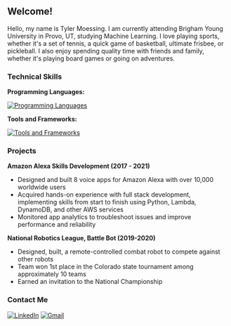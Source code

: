 ## Welcome!

Hello, my name is Tyler Moessing. I am currently attending Brigham Young University in Provo, UT, studying Machine Learning. I love playing sports, whether it's a set of tennis, a quick game of basketball, ultimate frisbee, or pickleball. I also enjoy spending quality time with friends and family, whether it's playing board games or going on adventures. 

### Technical Skills

**Programming Languages:** 

[![Programming Languages](https://skillicons.dev/icons?i=py,cpp,js,bash,html,css)](#projects)

**Tools and Frameworks:** 

[![Tools and Frameworks](https://skillicons.dev/icons?i=aws,git,sklearn,react,dynamodb,mongodb,matlab)](#projects)

<!-- Technical Skills Logos https://github.com/tandpfun/skill-icons -->

### Projects

**Amazon Alexa Skills Development (2017 - 2021)**
- Designed and built 8 voice apps for Amazon Alexa with over 10,000 worldwide users
- Acquired hands-on experience with full stack development, implementing skills from start to finish using Python, Lambda, DynamoDB, and other AWS services
- Monitored app analytics to troubleshoot issues and improve performance and reliability

**National Robotics League, Battle Bot (2019-2020)**
- Designed, built, a remote-controlled combat robot to compete against other robots
- Team won 1st place in the Colorado state tournament among approximately 10 teams
- Earned an invitation to the National Championship

### Contact Me
[![LinkedIn](https://skillicons.dev/icons?i=linkedin)](https://www.linkedin.com/in/tmoessing/)
[![Gmail](https://skillicons.dev/icons?i=gmail)](mailto:tmoessing@gmail.com)

<!-- <sub> tmoessing@gmail.com</sub>  <sub>[LinkedIn](https://www.linkedin.com/in/tyler-moessing/) </sub> -->
